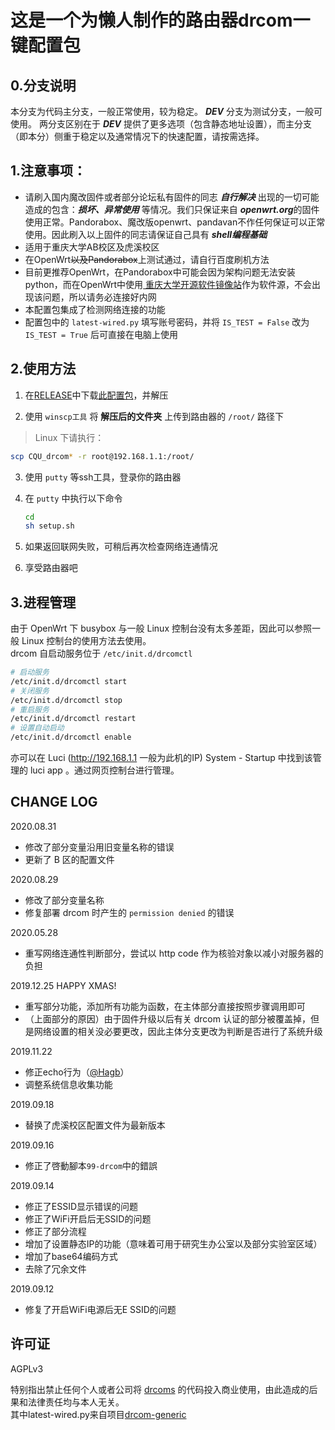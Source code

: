 # 这是一个为懒人制作的路由器drcom一键配置包
## 0.分支说明
本分支为代码主分支，一般正常使用，较为稳定。
***DEV*** 分支为测试分支，一般可使用。
两分支区别在于 ***DEV*** 提供了更多选项（包含静态地址设置），而主分支（即本分）侧重于稳定以及通常情况下的快速配置，请按需选择。

## 1.注意事项：
- 请刷入国内魔改固件或者部分论坛私有固件的同志 ***自行解决*** 出现的一切可能造成的包含：***损坏、异常使用*** 等情况。我们只保证来自 ***openwrt.org***的固件使用正常。Pandorabox、魔改版openwrt、pandavan不作任何保证可以正常使用。因此刷入以上固件的同志请保证自己具有 ***shell编程基础***
- 适用于重庆大学AB校区及虎溪校区
- 在OpenWrt<s>以及Pandorabox</s>上测试通过，请自行百度刷机方法
- 目前更推荐OpenWrt，在Pandorabox中可能会因为架构问题无法安装python，而在OpenWrt中使用[ 重庆大学开源软件镜像站](http://mirrors.cqu.edu.cn/openwrt/)作为软件源，不会出现该问题，所以请务必连接好内网
- 本配置包集成了检测网络连接的功能
- 配置包中的 `latest-wired.py` 填写账号密码，并将 `IS_TEST = False` 改为 `IS_TEST = True` 后可直接在电脑上使用

## 2.使用方法

1. 在[RELEASE](https://github.com/purefkh/CQU_drcom/releases)中下载[此配置包](https://github.com/purefkh/CQU_drcom/releases/tag/v2.2.2)，并解压

2. 使用 `winscp工具` 将 __解压后的文件夹__ 上传到路由器的 `/root/` 路径下
> Linux 下请执行：
```bash
scp CQU_drcom* -r root@192.168.1.1:/root/
```

3. 使用 `putty` 等ssh工具，登录你的路由器

4. 在 `putty` 中执行以下命令

   ``` bash
   cd
   sh setup.sh
   ```

5. 如果返回联网失败，可稍后再次检查网络连通情况
6. 享受路由器吧

## 3.进程管理

由于 OpenWrt 下 busybox 与一般 Linux 控制台没有太多差距，因此可以参照一般 Linux 控制台的使用方法去使用。 </br>
drcom 自启动服务位于 `/etc/init.d/drcomctl`
 ```bash
 # 启动服务
 /etc/init.d/drcomctl start
 # 关闭服务
 /etc/init.d/drcomctl stop
 # 重启服务
 /etc/init.d/drcomctl restart
 # 设置自动启动
 /etc/init.d/drcomctl enable
 ```
 亦可以在 Luci (http://192.168.1.1 一般为此机的IP) System - Startup 中找到该管理的 luci app 。通过网页控制台进行管理。

## CHANGE LOG
2020.08.31
- 修改了部分变量沿用旧变量名称的错误
- 更新了 B 区的配置文件

2020.08.29
- 修改了部分变量名称
- 修复部署 drcom 时产生的 `permission denied` 的错误

2020.05.28
- 重写网络连通性判断部分，尝试以 http code 作为核验对象以减小对服务器的负担

2019.12.25
HAPPY XMAS!
- 重写部分功能，添加所有功能为函数，在主体部分直接按照步骤调用即可
- （上面部分的原因）由于固件升级以后有关 drcom 认证的部分被覆盖掉，但是网络设置的相关没必要更改，因此主体分支更改为判断是否进行了系统升级

2019.11.22
- 修正echo行为（[@Hagb](https://github.com/hagb)）
- 调整系统信息收集功能

2019.09.18
- 替换了虎溪校区配置文件为最新版本

2019.09.16
- 修正了啓動腳本`99-drcom`中的錯誤

2019.09.14
- 修正了ESSID显示错误的问题
- 修正了WiFi开启后无SSID的问题
- 修正了部分流程
- 增加了设置静态IP的功能（意味着可用于研究生办公室以及部分实验室区域）
- 增加了base64编码方式
- 去除了冗余文件

2019.09.12
- 修复了开启WiFi电源后无E SSID的问题
 
 
## 许可证

AGPLv3

特别指出禁止任何个人或者公司将 [drcoms](http://github.com/drcoms/) 的代码投入商业使用，由此造成的后果和法律责任均与本人无关。
</br>
其中latest-wired.py来自项目[drcom-generic](https://github.com/drcoms/drcom-generic)
